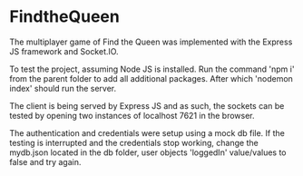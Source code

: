 # FindtheQueen

The multiplayer game of Find the Queen was implemented with the Express JS framework and Socket.IO.

To test the project, assuming Node JS is installed. Run the command 'npm i' from the parent folder to add all additional packages. After which 'nodemon index' should run the server.

The client is being served by Express JS and as such, the sockets can be tested by opening two instances of localhost 7621 in the browser.

The authentication and credentials were setup using a mock db file. 
If the testing is interrupted and the credentials stop working, change the mydb.json located in the db folder, user objects 'loggedIn' value/values to false and try again.   
